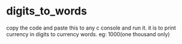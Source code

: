 # digits_to_words
copy the code and paste this to any c console and run it.
it is to print currency in digits to currency words.
eg: 1000(one thousand only)
